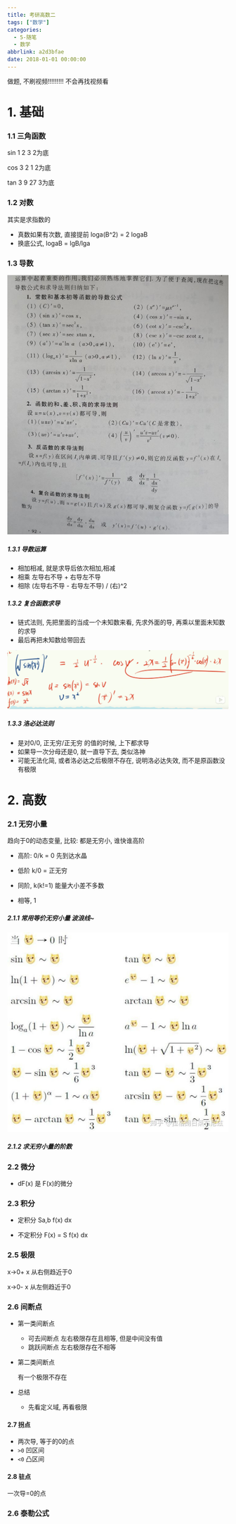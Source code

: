 ```yaml
---
title: 考研高数二
tags: ["数学"]
categories:
  - 5-随笔
  - 数学
abbrlink: a2d3bfae
date: 2018-01-01 00:00:00
---
```


做题, 不刷视频!!!!!!!!! 不会再找视频看

<!-- more -->

# 1. 基础

### 1.1 三角函数

sin    1 2 3              2为底

cos   3 2 1             2为底

tan    3 9 27          3为底

### 1.2 对数

其实是求指数的

+ 真数如果有次数, 直接提前 loga(B^2) = 2 logaB
+ 换底公式, logaB   = lgB/lga

### 1.3 导数

![1](考研高数二/导数1.jpg)

##### 1.3.1 导数运算

+ 相加相减, 就是求导后依次相加,相减
+ 相乘  左导右不导 + 右导左不导
+ 相除  (左导右不导 - 右导左不导) / (右)^2

##### 1.3.2 复合函数求导

+ 链式法则, 先把里面的当成一个未知数来看, 先求外面的导, 再乘以里面未知数的求导
+ 最后再把未知数给带回去

![1](考研高数二/导数2.png)

##### 1.3.3 洛必达法则

+ 是对0/0, 正无穷/正无穷 的值的时候, 上下都求导
+ 如果导一次分母还是0, 就一直导下去, 类似洛神
+ 可能无法化简, 或者洛必达之后极限不存在, 说明洛必达失效, 而不是原函数没有极限



# 2. 高数

### 2.1 无穷小量

趋向于0的动态变量, 比较: 都是无穷小, 谁快谁高阶

+ 高阶: 0/k = 0 先到达水晶

+ 低阶 k/0 = 正无穷

+ 同阶,  k(k!=1)  能量大小差不多数 
+ 相等, 1

##### 2.1.1 常用等价无穷小量 波浪线~

![1](考研高数二/等价无穷小1.jpg)

##### 2.1.2 求无穷小量的阶数



### 2.2 微分

+ dF(x) 是 F(x)的微分

### 2.3 积分

+ 定积分  Sa,b   f(x) dx

+ 不定积分 F(x) = S f(x) dx

  

### 2.5 极限

x->0+   x 从右侧趋近于0

x->0-   x 从左侧趋近于0



### 2.6 间断点

+ 第一类间断点

  + 可去间断点   左右极限存在且相等, 但是中间没有值
  + 跳跃间断点  左右极限存在不相等

+ 第二类间断点

  有一个极限不存在

+ 总结
  
  + 先看定义域, 再看极限



#### 2.7 拐点

+ 两次导, 等于的0的点
+ `>0` 凹区间
+ `<0` 凸区间

#### 2.8 驻点

一次导=0的点

### 2.6 泰勒公式

